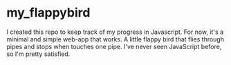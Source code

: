 # my_flappybird

I created this repo to keep track of my progress in Javascript. 
For now, it's a minimal and simple web-app that works. A little flappy bird that flies through pipes and stops when touches one pipe. 
I've never seen JavaScript before, so I'm pretty satisfied.
